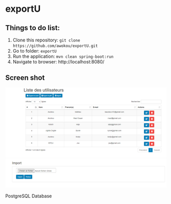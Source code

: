 # exportU

## Things to do list:
1. Clone this repository: `git clone https://github.com/awokou/exportU.git`
2. Go to folder: `exportU`
3. Run the application: `mvn clean spring-boot:run`
4. Navigate to browser: http://localhost:8080/

## Screen shot

![List](screenshot/users.png "List of users")
![Import File](screenshot/import.png "Import File")

PostgreSQL Database

